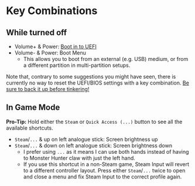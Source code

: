 # Key Combinations

## While turned off

- Volume+ & Power: [Boot in to UEFI](../advanced/boot-into-bios.md)
- Volume- & Power: Boot Menu
    - This allows you to boot from an external (e.g. USB) medium, or from a different partition in multi-partition setups.

Note that, contrary to some suggestions you might have seen, there is currently no way to reset the UEFI/BIOS settings with a key combination.
[Be sure to back it up before tinkering!](../advanced/back-up-bios.md)

## In Game Mode

**Pro-Tip:** Hold either the `Steam` or `Quick Access (...)` button to see all the available shortcuts.

- `Steam`/`...` & up on left analogue stick: Screen brightness up
- `Steam`/`...` & down on left analogue stick: Screen brightness down
    - I prefer using `...` as it means I can use both hands instead of having to Monster Hunter claw with just the left hand.
    - If you use this shortcut in a non-Steam game, Steam Input will revert to a different controller layout. Press either `Steam`/`...` twice to open and close a menu and fix Steam Input to the correct profile again.

